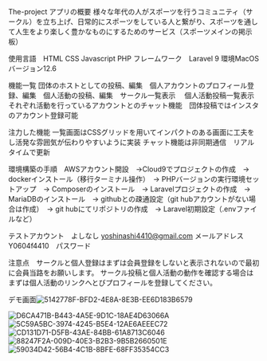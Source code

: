 The-project アプリの概要 様々な年代の人がスポーツを行うコミュニティ（サークル）を立ち上げ、日常的にスポーツをしている人と繋がり、スポーツを通して人生をより楽しく豊かなものにするためのサービス（スポーツメインの掲示板）

使用言語　HTML CSS Javascript PHP フレームワーク　Laravel 9 
環境MacOSバージョン12.6

機能一覧 団体のホストとしての投稿、編集　個人アカウントのプロフィール登録、編集　個人活動の投稿、編集　サークル一覧表示　 個人活動投稿一覧表示　それぞれ活動を行っているアカウントとのチャット機能　団体投稿ではインスタのアカウント登録可能

注力した機能 一覧画面はCSSグリッドを用いてインパクトのある画面に工夫をし活発な雰囲気が伝わりやすいように実装 チャット機能は非同期通信　リアルタイムで更新

環境構築の手順　AWSアカウント開設　→Cloud9でプロジェクトの作成　→ dockerインストール（移行ターミナル操作）　→ PHPバージョンの実行環境セットアップ　→ Composerのインストール　→ Laravelプロジェクトの作成　→ 
MariaDBのインストール　→ githubとの疎通設定（git hubアカウントがない場合は作成）　→ git hubにてリポジトリの作成　→ Laravel初期設定（.envファイルなど）

テストアカウント　よしなし
yoshinashi4410@gmail.com メールアドレス
Y0604f4410　パスワード

注意点　サークルと個人登録はまずは会員登録をしないと表示されないので最初に会員当路をお願いします。 サークル投稿と個人活動の動作を確認する場合はまずは個人活動のリンクへとびプロフィールを登録してください。

デモ画面![5142778F-BFD2-4E8A-8E3B-EE6D183B6579](https://user-images.githubusercontent.com/109498331/204680956-1727dba8-dcb5-4b34-ab13-92708632fd13.jpeg)


![D6CA471B-B443-4A5E-9D1C-18AE4D63066A](https://user-images.githubusercontent.com/109498331/204681008-4ef5020c-0e2c-47ab-9f96-abb39098b133.jpeg)
![5C59A5BC-3974-4245-B5E4-12AE6AEEEC72](https://user-images.githubusercontent.com/109498331/204681016-27f63317-7590-408c-a538-e1fa865b0708.jpeg)
![CD131D71-D5FB-43AE-84BB-61A8713C6046](https://user-images.githubusercontent.com/109498331/204681022-c16d9e09-0a71-449a-a4ea-3b3a7a26dabf.jpeg)
![88247F2A-009D-40E3-B2B3-9B5B2660501E](https://user-images.githubusercontent.com/109498331/204681028-0e448a75-4747-4f7b-a58e-1080ca21841b.jpeg)
![59034D42-56B4-4C1B-8BFE-68FF35354CC3](https://user-images.githubusercontent.com/109498331/204681040-2e6f5181-083c-4c62-9114-c336ea354736.jpeg)

